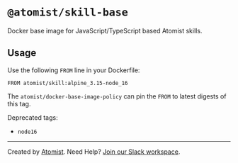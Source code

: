 # `@atomist/skill-base`

Docker base image for JavaScript/TypeScript based Atomist skills.

## Usage

Use the following `FROM` line in your Dockerfile:

```
FROM atomist/skill:alpine_3.15-node_16
```

The `atomist/docker-base-image-policy` can pin the `FROM` to latest digests of
this tag.

Deprecated tags:

-   `node16`

---

Created by [Atomist][atomist]. Need Help? [Join our Slack workspace][slack].

[atomist]: https://atomist.com/ "Atomist"
[slack]: https://join.atomist.com/ "Atomist Community Slack"

